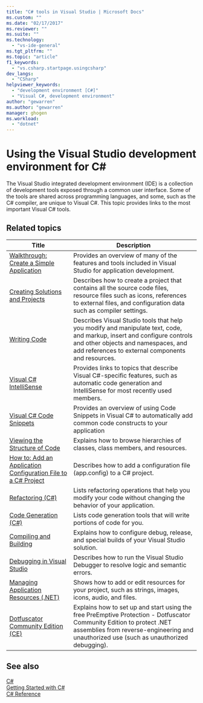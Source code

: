 ```yaml
---
title: "C# tools in Visual Studio | Microsoft Docs"
ms.custom: ""
ms.date: "02/17/2017"
ms.reviewer: ""
ms.suite: ""
ms.technology: 
  - "vs-ide-general"
ms.tgt_pltfrm: ""
ms.topic: "article"
f1_keywords: 
  - "vs.csharp.startpage.usingcsharp"
dev_langs: 
  - "CSharp"
helpviewer_keywords: 
  - "development environment [C#]"
  - "Visual C#, development environment"
author: "gewarren"
ms.author: "gewarren"
manager: ghogen
ms.workload: 
  - "dotnet"
---
```

# Using the Visual Studio development environment for C# #

The Visual Studio integrated development environment (IDE) is a collection of development tools exposed through a common user interface. Some of the tools are shared across programming languages, and some, such as the C# compiler, are unique to Visual C#. This topic provides links to the most important Visual C# tools.

## Related topics

|Title|Description|
|-----------|-----------------|
|[Walkthrough: Create a Simple Application](../ide/walkthrough-create-a-simple-application-with-visual-csharp-or-visual-basic.md)|Provides an overview of many of the features and tools included in Visual Studio for application development.|
|[Creating Solutions and Projects](../ide/creating-solutions-and-projects.md)|Describes how to create a project that contains all the source code files, resource files such as icons, references to external files, and configuration data such as compiler settings.|
|[Writing Code](../ide/writing-code-in-the-code-and-text-editor.md)|Describes Visual Studio tools that help you modify and manipulate text, code, and markup, insert and configure controls and other objects and namespaces, and add references to external components and resources.|
|[Visual C# IntelliSense](../ide/visual-csharp-intellisense.md)|Provides links to topics that describe Visual C#-specific features, such as automatic code generation and IntelliSense for most recently used members.|
|[Visual C# Code Snippets](../ide/visual-csharp-code-snippets.md)|Provides an overview of using Code Snippets in Visual C# to automatically add common code constructs to your application|
|[Viewing the Structure of Code](../ide/viewing-the-structure-of-code.md)|Explains how to browse hierarchies of classes, class members, and resources.|
|[How to: Add an Application Configuration File to a C# Project](../csharp-ide/how-to-add-an-application-configuration-file-to-a-csharp-project.md)|Describes how to add a configuration file (app.config) to a C# project.|
|[Refactoring (C#)](../csharp-ide/refactoring-csharp.md)|Lists refactoring operations that help you modify your code without changing the behavior of your application.|
|[Code Generation (C#)](../csharp-ide/code-generation-csharp.md)|Lists code generation tools that will write portions of code for you.|
|[Compiling and Building](../ide/compiling-and-building-in-visual-studio.md)|Explains how to configure debug, release, and special builds of your Visual Studio solution.|
|[Debugging in Visual Studio](../debugger/debugging-in-visual-studio.md)|Describes how to run the Visual Studio Debugger to resolve logic and semantic errors.|
|[Managing Application Resources (.NET)](../ide/managing-application-resources-dotnet.md)|Shows how to add or edit resources for your project, such as strings, images, icons, audio, and files.|
|[Dotfuscator Community Edition (CE)](../ide/dotfuscator/index.md)|Explains how to set up and start using the free PreEmptive Protection - Dotfuscator Community Edition to protect .NET assemblies from reverse-engineering and unauthorized use (such as unauthorized debugging).|

## See also

[C#](/dotnet/csharp/csharp)  
[Getting Started with C#](/dotnet/csharp/getting-started/getting-started-with-csharp)  
[C# Reference](/dotnet/csharp/language-reference/index)
